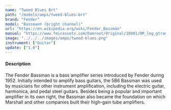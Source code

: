 ```yaml
---
name: "Tweed Blues Brt"
path: "/models/amps/tweed-blues-brt"
brand: "Fender"
model: "Bassman® (bright channel)"
url: "https://en.wikipedia.org/wiki/Fender_Bassman"
manual: "https://www.fmicassets.com/Damroot/Original/10001/OM_leg_gtramp_59_Bassman.pdf"
image: "../../../images/amps/tweed-blues.png"
instrument: ["Guitar"]
update: ["1.0"]
---
```

#### Description
The Fender Bassman is a bass amplifier series introduced by Fender during 1952. Initially intended to amplify bass guitars, the 5B6 Bassman was used by musicians for other instrument amplification, including the electric guitar, harmonica, and pedal steel guitars. Besides being a popular and important amplifier in its own right, the Bassman also became the foundation on which Marshall and other companies built their high-gain tube amplifiers.